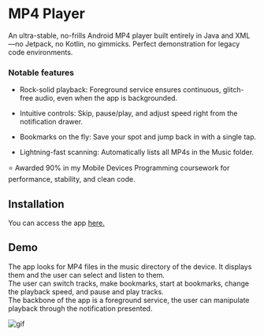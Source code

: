 # MP4 Player
An ultra-stable, no-frills Android MP4 player built entirely in Java and XML—no Jetpack, no Kotlin, no gimmicks. Perfect demonstration for legacy code environments.

### Notable features

- Rock-solid playback: Foreground service ensures continuous, glitch-free audio, even when the app is backgrounded.

- Intuitive controls: Skip, pause/play, and adjust speed right from the notification drawer.

- Bookmarks on the fly: Save your spot and jump back in with a single tap.

- Lightning-fast scanning: Automatically lists all MP4s in the Music folder.

⭐ Awarded 90% in my Mobile Devices Programming coursework for performance, stability, and clean code.

## Installation

You can access the app [here.](https://github.com/galen-f/MP4Player/releases/latest)

## Demo
The app looks for MP4 files in the music directory of the device. It displays them and the user can select and listen to them. <br>
The user can switch tracks, make bookmarks, start at bookmarks, change the playback speed, and pause and play tracks. <br>
The backbone of the app is a foreground service, the user can manipulate playback through the notification presented.<br>

![gif](https://media1.giphy.com/media/v1.Y2lkPTc5MGI3NjExMW01bDZraGczaXI3cm01MmxnazIxa2R0ejY0NGZndzF6MWM4Z2p0MyZlcD12MV9pbnRlcm5hbF9naWZfYnlfaWQmY3Q9Zw/6dpS9cWxCXgFozKjzo/giphy.gif)
